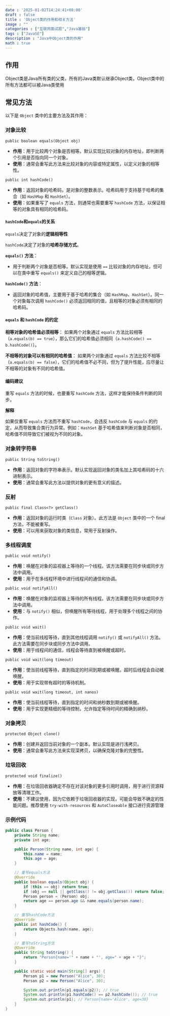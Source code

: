 ```yaml
---
date : '2025-01-02T14:24:41+08:00'
draft : false
title : 'Object类的作用和相关方法'
image : ""
categories : ["互联网面试题","Java基础"]
tags : ["JavaSE"]
description : "Java中Object类的作用"
math : true
---
```


## 作用

Object类是Java所有类的父类，所有的Java类默认继承Object类，Object类中的所有方法都可以被Java类使用

## 常见方法

以下是 `Object` 类中的主要方法及其作用：

### 对象比较

`public boolean equals(Object obj)`

- **作用**：用于比较两个对象是否相等。默认实现比较对象的内存地址，即判断两个引用是否指向同一个对象。
- **使用**：通常会重写此方法来比较对象的内容或特定属性，以定义对象的相等性。

`public int hashCode()`

- **作用**：返回对象的哈希码，是对象的整数表示。哈希码用于支持基于哈希的集合（如 `HashMap` 和 `HashSet`）。
- **使用**：如果重写了 `equals` 方法，则通常也需要重写 `hashCode` 方法，以保证相等的对象具有相同的哈希码。

#### `hashCode`和`equals`的关系

`equals`决定了对象的**逻辑相等性**

`hashCode`决定了对象的**哈希存储方式**。

**`equals()` 方法**：

- 用于判断两个对象是否相等。默认实现是使用 `==` 比较对象的内存地址，但可以在类中重写 `equals()` 来定义自己的相等逻辑。

**`hashCode()` 方法**：

- 返回对象的哈希值，主要用于基于哈希的集合（如 `HashMap`、`HashSet`）。同一个对象每次调用 `hashCode()` 必须返回相同的值，且相等的对象必须有相同的哈希码。

#### `equals` 和 `hashCode` 的约定

**相等对象的哈希值必须相等**： 如果两个对象通过 `equals` 方法比较相等（`a.equals(b) == true`），那么它们的哈希值必须相同（`a.hashCode() == b.hashCode()`）。

**不相等的对象可以有相同的哈希值**： 如果两个对象通过 `equals` 方法比较不相等（`a.equals(b) == false`），它们的哈希值不必不同，但为了提升性能，应尽量让不相等的对象有不同的哈希值。

#### 编码建议

重写 `equals` 方法的时候，也要重写 `hashCode` 方法，这样才能保持条件判断的同步。

**解释**

如果仅重写 `equals` 方法而不重写 `hashCode`，会违反 `hashCode` 与 `equals` 的约定，从而导致集合类行为异常。例如：`HashSet` 基于哈希值来判断对象是否相同，哈希值不同导致它们被视为不同的对象。

### 对象转字符串

`public String toString()`

- **作用**：返回对象的字符串表示。默认实现返回对象的类名加上其哈希码的十六进制表示。
- **使用**：通常会重写此方法以提供对象的更有意义的描述。

### 反射

`public final Class<?> getClass()`

- **作用**：返回对象的运行时类（`Class` 对象）。此方法是 `Object` 类中的一个 final 方法，不能被重写。
- **使用**：可以用来获取对象的类信息，常用于反射操作。

### 多线程调度

`public void notify()`

- **作用**：唤醒在对象的监视器上等待的一个线程。该方法需要在同步块或同步方法中调用。
- **使用**：用于在多线程环境中进行线程间的通信和协调。

`public void notifyAll()`

- **作用**：唤醒在对象的监视器上等待的所有线程。该方法需要在同步块或同步方法中调用。
- **使用**：与 `notify()` 相似，但唤醒所有等待线程，用于处理多个线程之间的协作。

`public void wait()`

- **作用**：使当前线程等待，直到其他线程调用 `notify()` 或 `notifyAll()` 方法。此方法需要在同步块或同步方法中调用。
- **使用**：用于线程间的通信，线程会等待直到被唤醒或超时。

`public void wait(long timeout)`

- **作用**：使当前线程等待，直到指定的时间到期或被唤醒。超时后线程会自动被唤醒。
- **使用**：用于实现带有超时的等待机制。

`public void wait(long timeout, int nanos)`

- **作用**：使当前线程等待，直到指定的时间和纳秒数到期或被唤醒。
- **使用**：用于实现更精细的等待控制，允许指定等待时间的精确到纳秒。

### 对象拷贝

`protected Object clone()`

- **作用**：创建并返回当前对象的一个副本。默认实现是进行浅拷贝。
- **使用**：通常会重写此方法来实现深拷贝，以确保克隆对象的完整性。

### 垃圾回收

`protected void finalize()`

- **作用**：在垃圾回收器确定不存在对该对象的更多引用时调用，用于进行资源释放等清理工作。
- **使用**：不建议使用，因为它依赖于垃圾回收器的实现，可能会导致不确定的性能问题。推荐使用 `try-with-resources` 和 `AutoCloseable` 接口进行资源管理

### 示例代码

```java
public class Person {
    private String name;
    private int age;

    public Person(String name, int age) {
        this.name = name;
        this.age = age;
    }

    // 重写equals方法
    @Override
    public boolean equals(Object obj) {
        if (this == obj) return true;
        if (obj == null || getClass() != obj.getClass()) return false;
        Person person = (Person) obj;
        return age == person.age && name.equals(person.name);
    }

    // 重写hashCode方法
    @Override
    public int hashCode() {
        return Objects.hash(name, age);
    }

    // 重写toString方法
    @Override
    public String toString() {
        return "Person{name='" + name + "', age=" + age + "}";
    }

    public static void main(String[] args) {
        Person p1 = new Person("Alice", 30);
        Person p2 = new Person("Alice", 30);

        System.out.println(p1.equals(p2)); // true
        System.out.println(p1.hashCode() == p2.hashCode()); // true
        System.out.println(p1); // Person{name='Alice', age=30}
    }
}
```

